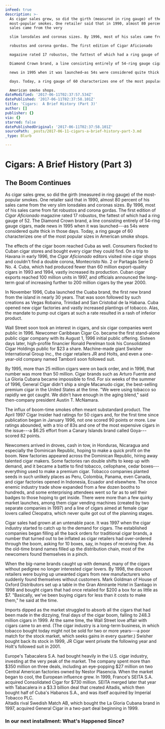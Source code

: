 ```yaml
---
inFeed: true
description: >-
  As cigar sales grew, so did the girth (measured in ring gauge) of the
  most-popular smokes. One retailer said that in 1990, almost 80 percent of his
  sales came from the very

  slim lonsdales and coronas sizes. By 1996, most of his sales came from fat

  robustos and corona gordas. The first edition of Cigar Aficionado

  magazine rated 17 robustos, the fattest of which had a ring gauge of 52. The

  Diamond Crown brand, a line consisting entirely of 54-ring gauge cigars, made

  news in 1995 when it was launched—as 54s were considered quite thick in those

  days. Today, a ring gauge of 60 characterizes one of the most popular sizes in

  American smoke shops.
dateModified: '2017-06-11T02:37:57.534Z'
datePublished: '2017-06-11T02:37:58.101Z'
title: 'Cigars:  A Brief History (Part 3)'
author: []
publisher: {}
via: {}
starred: false
datePublishedOriginal: '2017-06-11T02:37:58.101Z'
sourcePath: _posts/2017-06-11-cigars-a-brief-history-part-3.md
_type: Blurb

---
```

# **Cigars: A Brief History (Part 3)**

## **The Boom Continues**

As cigar sales grew, so did the girth (measured in ring gauge) of the most-popular smokes. One retailer said that in 1990, almost 80 percent of his sales came from the very
slim lonsdales and coronas sizes. By 1996, most of his sales came from fat
robustos and corona gordas. The first edition of _Cigar Aficionado_
magazine rated 17 robustos, the fattest of which had a ring gauge of 52\. The
Diamond Crown brand, a line consisting entirely of 54-ring gauge cigars, made
news in 1995 when it was launched---as 54s were considered quite thick in those
days. Today, a ring gauge of 60 characterizes one of the most popular sizes in
American smoke shops.

The effects of the cigar boom reached Cuba as well. Consumers flocked to Cuban cigar stores and bought every cigar they could find. On a trip to Havana in early 1996, the _Cigar Aficionado_ editors visited nine cigar shops and couldn't find a double
corona, Montecristo No. 2 or Partagás Serie D No. 4\. Cuba, which had produced
fewer than 60 million export-quality cigars in 1993 and 1994, vastly increased
its production. Cuban cigar exports reached 100 million units in 1997, and
officials announced the long-term goal of increasing further to 200 million
cigars by the year 2000\.

In November 1996, Cuba launched the Cuaba brand, the first new brand from the island in nearly 30 years. That was soon followed by such creations as Vegas Robaina, Trinidad and San Cristobal de la Habana. Cuba opened new cigar factories and vastly
increased plantings of tobacco. Alas, the mandate to pump out cigars at such a
rate resulted in a rash of inferior product.

Wall Street soon took an interest in cigars, and six cigar companies went public in 1996\. Newcomer Caribbean Cigar Co. became the first stand-alone public cigar company with its August 1, 1996 initial public offering. Sixteen days later, high-profile
financier Ronald Perelman took his Consolidated Cigar Holdings public for $23 a
share. Machine-made giant Swisher International Group Inc., the cigar retailers
JR and Holts, and even a one-year-old company named Tamboril soon followed
suit.

By 1995, more than 25 million cigars were on back order, and in 1996, that number was more than 50 million. Cigar brands such as Arturo Fuente and La Gloria Cubana became
impossible to find. For six weeks of the summer of 1996, General Cigar didn't
ship a single Macanudo cigar, the best-selling premium cigar in the United
States at the time. "We were using tobacco so rapidly we got caught. We didn't
have enough in the aging blend," said then-company president Austin T. McNamara.
  
The influx of boom-time smokes often meant substandard product. The April 1997
Cigar Insider had ratings for 50 cigars and, for the first time since
publication began in January 1996, not one scored 90 points or more. Low
ratings abounded, with a trio of 83s and one of the most expensive cigars in
the issue---a $6.25 effort from a Canary Islands brand called Goya---scored 82
points.

Newcomers arrived in droves, cash in tow, in Honduras, Nicaragua and especially the Dominican Republic, hoping to make a quick profit on the boom. New factories appeared
across the Dominican Republic, hiring away talented cigar makers. Some
factories ran double shifts to keep up with demand, and it became a battle to
find tobacco, cellophane, cedar boxes---everything used to make a premium cigar.
Tobacco companies planted seeds in such unlikely places as Peru, Colombia,
Panama, even Canada, and cigar factories opened in Indonesia, Ecuador and
elsewhere. The once enemic industry trade show expanded from a few dozen booths
to hundreds, and some enterprising attendees went so far as to sell their
badges to those hoping to get inside. There were more than a few quirky market
launches, among them cigar vending machines (created by two separate companies
in 1997) and a line of cigars aimed at female cigar lovers called Cleopatra,
which never quite got out of the planning stages.

Cigar sales had grown at an untenable pace. It was 1997 when the cigar industry started to catch up to the demand for cigars. The established companies began filling all the back
orders for traditional cigar brands, a number that turned out to be inflated as
cigar retailers had over-ordered through the boom, asking for 10 boxes, say, in
hopes of receiving five. As the old-time brand names filled up the distribution
chain, most of the newcomers found themselves in a pinch.

When the big-name brands caught up with demand, many of the cigars without pedigree no longer interested cigar lovers. By 1998, the discount retailers were buying up
unwanted cigars from new manufacturers who suddenly found themselves without
customers. Mark Goldman of House of Oxford Distributors set up a table in the
Gran Almirante Hotel in Santiago in 1998 and bought cigars that had once
retailed for $200 a box for as little as $7\. "Basically, we've been buying
cigars for less than it costs to make them," he said at the time.

Imports dipped as the market struggled to absorb all the cigars that had been made in the dizzying, final days of the cigar boom, falling to 248.3 million cigars in 1999\. At the
same time, the Wall Street love affair with cigars came to an end. (The cigar
industry is a long-term business, in which tobacco bought today might not be
sold for two or more years---a poor match for the stock market, which seeks gains
in every quarter.) Swisher bought back its stock in 1999, JR Cigar went private
the following year and Holt's followed suit in 2001\.

Europe's Tabacalera S.A. had bought heavily in the U.S. cigar industry, investing at the very peak of the market. The company spent more than $350 million on three deals,
including an eye-popping $27 million on two Central American factories owned by
Nestor Plasencia. When the market began to cool, the European influence grew.
In 1999, France's SEITA S.A. acquired Consolidated Cigar for $730 million.
SEITA merged later that year with Tabacalera in a $3.3 billion deal that
created Altadis, which then bought half of Cuba's Habanos S.A., and was itself
acquired by Imperial Tobacco PLC.  
Altadis rival Swedish Match AB, which bought the La Gloria Cubana brand in
1997, acquired General Cigar in a two-part deal beginning in 1999\.

### **In our next installment: What's Happened Since?**